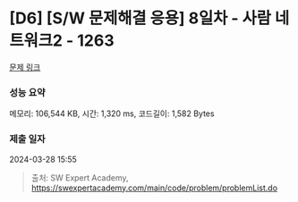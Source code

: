 # [D6] [S/W 문제해결 응용] 8일차 - 사람 네트워크2 - 1263 

[문제 링크](https://swexpertacademy.com/main/code/problem/problemDetail.do?contestProbId=AV18P2B6Iu8CFAZN) 

### 성능 요약

메모리: 106,544 KB, 시간: 1,320 ms, 코드길이: 1,582 Bytes

### 제출 일자

2024-03-28 15:55



> 출처: SW Expert Academy, https://swexpertacademy.com/main/code/problem/problemList.do